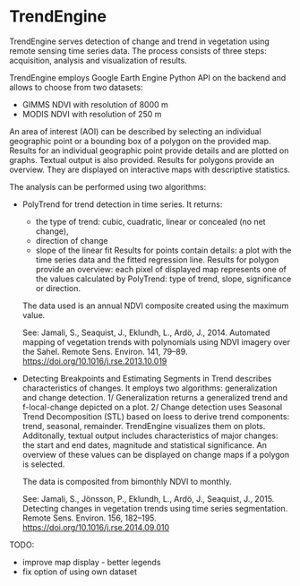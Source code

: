 # TrendEngine

TrendEngine serves detection of change and trend in vegetation using remote sensing time series data.
The process consists of three steps: acquisition, analysis and visualization of results.

TrendEngine employs Google Earth Engine Python API on the backend and allows to choose from two datasets: 
- GIMMS NDVI with resolution of 8000 m 
- MODIS NDVI with resolution of 250 m 

An area of interest (AOI) can be described by selecting an individual geographic point or a bounding box of a polygon 
on the provided map.
Results for an individual geographic point provide details and are plotted on graphs. Textual output is also provided.
Results for polygons provide an overview. They are displayed on interactive maps with descriptive statistics.

The analysis can be performed using two algorithms:
- PolyTrend for trend detection in time series. It returns:
    - the type of trend: cubic, cuadratic, linear or concealed (no net change), 
    - direction of change
    - slope of the linear fit
    Results for points contain details: a plot with the time series data and the fitted regression line.
    Results for polygon provide an overview: each pixel of displayed map represents one of the values calculated by PolyTrend:
    type of trend, slope, significance or direction.

    The data used is an annual NDVI composite created using the maximum value. 

    See: Jamali, S., Seaquist, J., Eklundh, L., Ardö, J., 2014. 
    Automated mapping of vegetation trends with polynomials using NDVI imagery over the Sahel. 
    Remote Sens. Environ. 141, 79–89. https://doi.org/10.1016/j.rse.2013.10.019

- Detecting Breakpoints and Estimating Segments in Trend describes characteristics of changes. It employs two algorithms: generalization 
    and change detection.
    1/ Generalization returns a generalized trend and f-local-change depicted on a plot. 
    2/ Change detection uses Seasonal Trend Decomposition (STL) based on loess to derive trend components: trend, seasonal, remainder. 
    TrendEngine visualizes them on plots. Additonally,  textual output includes characteristics of major changes: 
    the start and end dates, magnitude and statistical significance. An overview of these values can be displayed on change maps if 
    a polygon is selected.
    
    The data is composited from bimonthly NDVI to monthly.
    
    See: Jamali, S., Jönsson, P., Eklundh, L., Ardö, J., Seaquist, J., 2015. 
    Detecting changes in vegetation trends using time series segmentation. 
    Remote Sens. Environ. 156, 182–195. https://doi.org/10.1016/j.rse.2014.09.010

TODO:
- improve map display - better legends
- fix option of using own dataset
